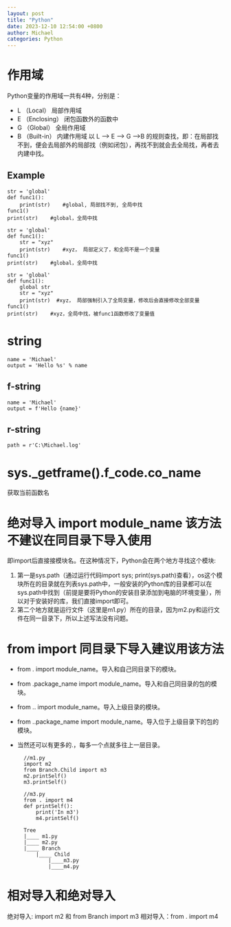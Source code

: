 ```yaml
---
layout: post
title: "Python"
date: 2023-12-10 12:54:00 +0800
author: Michael
categories: Python
---
```


# 作用域
Python变量的作用域一共有4种，分别是：
- L （Local） 局部作用域
- E （Enclosing） 闭包函数外的函数中
- G （Global） 全局作用域
- B （Built-in） 内建作用域 以 L –> E –> G –>B 的规则查找，即：在局部找不到，便会去局部外的局部找（例如闭包），再找不到就会去全局找，再者去内建中找。

## Example

    str = 'global'
    def func1():
        print(str)    #global, 局部找不到, 全局中找
    func1()
    print(str)    #global，全局中找

    str = 'global'
    def func1():
        str = "xyz"    
        print(str)    #xyz， 局部定义了，和全局不是一个变量
    func1()
    print(str)    #global，全局中找

    str = 'global'
    def func1():
        global str
        str = "xyz"
        print(str)  #xyz， 局部强制引入了全局变量，修改后会直接修改全部变量
    func1()
    print(str)    #xyz，全局中找，被func1函数修改了变量值

# string
    name = 'Michael'
    output = 'Hello %s' % name

## f-string
    name = 'Michael'
    output = f'Hello {name}'

## r-string
    path = r'C:\Michael.log'

# sys._getframe().f_code.co_name
获取当前函数名

# 绝对导入 import module_name 该方法不建议在同目录下导入使用
即import后直接接模块名。在这种情况下，Python会在两个地方寻找这个模块:
1. 第一是sys.path（通过运行代码import sys; print(sys.path)查看），os这个模块所在的目录就在列表sys.path中，一般安装的Python库的目录都可以在sys.path中找到（前提是要将Python的安装目录添加到电脑的环境变量），所以对于安装好的库，我们直接import即可。
2. 第二个地方就是运行文件（这里是m1.py）所在的目录，因为m2.py和运行文件在同一目录下，所以上述写法没有问题。

# from import 同目录下导入建议用该方法
- from . import module_name。导入和自己同目录下的模块。
- from .package_name import module_name。导入和自己同目录的包的模块。
- from .. import module_name。导入上级目录的模块。
- from ..package_name import module_name。导入位于上级目录下的包的模块。
- 当然还可以有更多的.，每多一个点就多往上一层目录。

        //m1.py
        import m2
        from Branch.Child import m3
        m2.printSelf()
        m3.printSelf()

        //m3.py
        from . import m4
        def printSelf():
            print('In m3')
            m4.printSelf()

        Tree
        |____ m1.py
        |____ m2.py
        |____ Branch
            |____ Child
                |____m3.py
                |____m4.py

# 相对导入和绝对导入
绝对导入: import m2 和 from Branch import m3
相对导入：from . import m4